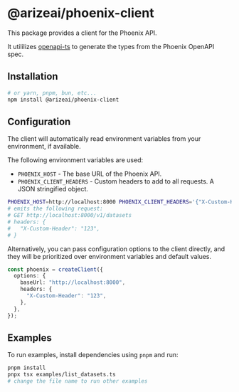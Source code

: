 # @arizeai/phoenix-client

This package provides a client for the Phoenix API.

It utililizes [openapi-ts](https://openapi-ts.pages.dev/) to generate the types from the Phoenix OpenAPI spec.

## Installation

```bash
# or yarn, pnpm, bun, etc...
npm install @arizeai/phoenix-client
```

## Configuration

The client will automatically read environment variables from your environment, if available.

The following environment variables are used:

- `PHOENIX_HOST` - The base URL of the Phoenix API.
- `PHOENIX_CLIENT_HEADERS` - Custom headers to add to all requests. A JSON stringified object.

```bash
PHOENIX_HOST=http://localhost:8000 PHOENIX_CLIENT_HEADERS='{"X-Custom-Header": "123"}' pnpx tsx examples/list_datasets.ts
# emits the following request:
# GET http://localhost:8000/v1/datasets
# headers: {
#   "X-Custom-Header": "123",
# }
```

Alternatively, you can pass configuration options to the client directly, and they will be prioritized over environment variables and default values.

```ts
const phoenix = createClient({
  options: {
    baseUrl: "http://localhost:8000",
    headers: {
      "X-Custom-Header": "123",
    },
  },
});
```

## Examples

To run examples, install dependencies using `pnpm` and run:

```bash
pnpm install
pnpx tsx examples/list_datasets.ts
# change the file name to run other examples
```
